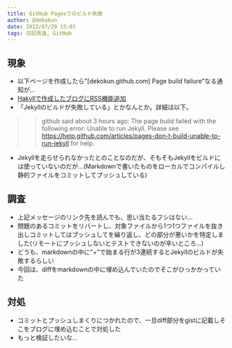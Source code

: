 ```yaml
---
title: GitHub Pagesでのビルド失敗
author: @dekokun
date: 2012/07/29 15:03
tags: 日記改造, GitHub
---
```


## 現象

* 以下ページを作成したら"[dekokun.github.com] Page build failure"なる通知が…
* [Hakyllで作成したブログにRSS機能追加](http://dekokun.github.com/posts/2012-07-29-3.html)
* 「Jekyllのビルドが失敗している」とかなんとか。詳細は以下。

>> github said about 3 hours ago:
>> The page build failed with the following error:
>> Unable to run Jekyll. Please see https://help.github.com/articles/pages-don-t-build-unable-to-run-jekyll for help.

* Jekyllを走らせられなかったとのことなのだが、そもそもJekyllをビルドには使っていないのだが…(Markdownで書いたものをローカルでコンパイルし静的ファイルをコミットしてプッシュしている)


## 調査

* 上記メッセージのリンク先を読んでも、思い当たるフシはない…
* 問題のあるコミットをリバートし、対象ファイルから1つ1つファイルを抜き出しコミットしてはプッシュしてを繰り返し、どの部分が悪いかを特定しました(リモートにプッシュしないとテストできないのが辛いところ…)
* どうも、markdownの中に"+"で始まる行が3連続するとJekyllのビルドが失敗するらしい
* 今回は、diffをmarkdownの中に埋め込んでいたのでそこがひっかかっていた

## 対処

* コミットとプッシュしまくりにつかれたので、一旦diff部分をgistに記載しそこをブログに埋め込むことで対処した
* もっと検証したいな…
